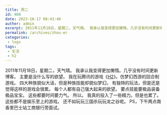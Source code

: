 ```yaml
---
title: 周二
id: 468
date: 2023-10-17 08:43:40
auther: admin
excerpt: 2011年11月18日，星期二，天气晴。 我承认我变得更加懒惰。几乎没有时间更新博客。 主要是没什么写的欲望。 我在玩腾讯的游戏《H2》。仿梦幻西游的回合制游戏。 四大种族貌似大话，但是种族技能却貌似梦幻。 有独特的玩法，但是还是觉得这样的游戏会很累。 每个人都有自己强大起来的欲望。 要点技能要极品
permalink: /archives/zhou-er
categories:
 - logs
tags: 
 - 生活
 - h2
---
```




2011年11月18日，星期二，天气晴。 我承认我变得更加懒惰。几乎没有时间更新博客。 主要是没什么写的欲望。 我在玩腾讯的游戏《[H2](http://h2.181p.com)》。仿梦幻西游的回合制游戏。 四大种族貌似大话，但是种族技能却貌似梦幻。 有独特的玩法，但是还是觉得这样的游戏会很累。 每个人都有自己强大起来的欲望。 要点技能要极品装备极品宝宝。 这些都要时间要力气。 所以。 我真的投入了一些精力。但是也累了。 这些都不是娱乐至上的游戏。 还不如玩玩三国杀玩玩龙之谷呢。 PS，下午两点南香里巴士站工商银行旁面试。